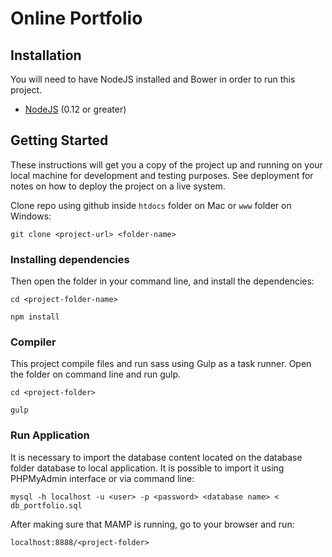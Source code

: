 # Online Portfolio

## Installation

You will need to have NodeJS installed and Bower in order to run this project.

- [NodeJS](https://nodejs.org/en/) (0.12 or greater)

## Getting Started

These instructions will get you a copy of the project up and running on your local machine for development and testing purposes. See deployment for notes on how to deploy the project on a live system.

Clone repo using github inside `htdocs` folder on Mac or `www` folder on Windows:

```
git clone <project-url> <folder-name>
```

### Installing dependencies

Then open the folder in your command line, and install the dependencies:

```
cd <project-folder-name>
```

```
npm install
```

### Compiler

This project compile files and run sass using Gulp as a task runner. Open the folder on command line and run gulp.

```
cd <project-folder>
```

```
gulp
```
### Run Application

It is necessary to import the database content located on the database folder database to local application. It is possible to import it using PHPMyAdmin interface or via command line:

```
mysql -h localhost -u <user> -p <password> <database name> < db_portfolio.sql
```

After making sure that MAMP is running, go to your browser and run:

```
localhost:8888/<project-folder>
```
